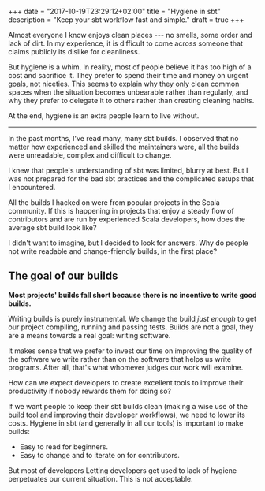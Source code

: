+++
date = "2017-10-19T23:29:12+02:00"
title = "Hygiene in sbt"
description = "Keep your sbt workflow fast and simple."
draft = true
+++

Almost everyone I know enjoys clean places --- no smells, some order and lack of
dirt. In my experience, it is difficult to come across someone that claims
publicly its dislike for cleanliness.

But hygiene is a whim. In reality, most of people believe it has too high of a
cost and sacrifice it. They prefer to spend their time and money on urgent
goals, not niceties. This seems to explain why they only clean common spaces
when the situation becomes unbearable rather than regularly, and why they prefer
to delegate it to others rather than creating cleaning habits.

At the end, hygiene is an extra people learn to live without.

<hr>

In the past months, I've read many, many sbt builds. I observed that no matter
how experienced and skilled the maintainers were, all the builds were
unreadable, complex and difficult to change.

I knew that people's understanding of sbt was limited, blurry at best. But I was
not prepared for the bad sbt practices and the complicated setups that I
encountered.

All the builds I hacked on were from popular projects in the Scala community.
If this is happening in projects that enjoy a steady flow of contributors and
are run by experienced Scala developers, how does the average sbt build look
like?

I didn't want to imagine, but I decided to look for answers. Why do people not
write readable and change-friendly builds, in the first place?

## The goal of our builds

**Most projects' builds fall short because there is no incentive to write good
builds.**
  
Writing builds is purely instrumental. We change the build *just enough* to get
our project compiling, running and passing tests. Builds are not a goal, they
are a means towards a real goal: writing software.
  
It makes sense that we prefer to invest our time on improving the quality of the
software we write rather than on the software that helps us write programs.
After all, that's what whomever judges our work will examine.
  
How can we expect developers to create excellent tools to improve their
productivity if nobody rewards them for doing so?
  
If we want people to keep their sbt builds clean (making a wise use of the build
tool and improving their developer workflows), we need to lower its costs.
Hygiene in sbt (and generally in all our tools) is important to make builds:
  
  * Easy to read for beginners.
  * Easy to change and to iterate on for contributors.
  
But most of developers 
Letting developers get used to lack of hygiene perpetuates our current situation.
This is not acceptable.
